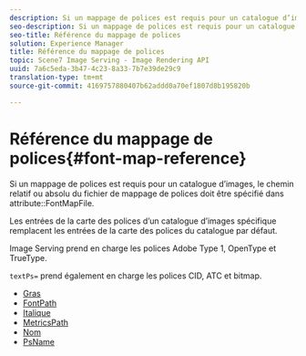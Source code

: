 ```yaml
---
description: Si un mappage de polices est requis pour un catalogue d’images, le chemin relatif ou absolu du fichier de mappage de polices doit être spécifié dans l’attribut FontMapFile.
seo-description: Si un mappage de polices est requis pour un catalogue d’images, le chemin relatif ou absolu du fichier de mappage de polices doit être spécifié dans l’attribut FontMapFile.
seo-title: Référence du mappage de polices
solution: Experience Manager
title: Référence du mappage de polices
topic: Scene7 Image Serving - Image Rendering API
uuid: 7a6c5eda-3b47-4c23-8a33-7b7e39de29c9
translation-type: tm+mt
source-git-commit: 4169757880407b62addd0a70ef1807d8b195820b

---
```



# Référence du mappage de polices{#font-map-reference}

Si un mappage de polices est requis pour un catalogue d’images, le chemin relatif ou absolu du fichier de mappage de polices doit être spécifié dans attribute::FontMapFile.

Les entrées de la carte des polices d’un catalogue d’images spécifique remplacent les entrées de la carte des polices du catalogue par défaut.

Image Serving prend en charge les polices Adobe Type 1, OpenType et TrueType.

`textPs=` prend également en charge les polices CID, ATC et bitmap.

* [Gras](r-bold-font.md)
* [FontPath](r-fontpath-font.md)
* [Italique](r-italic-font.md)
* [MetricsPath](r-metricspath-font.md)
* [Nom](r-name-font.md)
* [PsName](r-psname-font.md)
